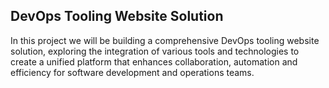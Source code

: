 ## DevOps Tooling Website Solution

In this project we will be building a comprehensive DevOps tooling website solution, exploring the integration of various tools and technologies to create a unified platform that enhances collaboration, automation and efficiency for software development and operations teams.
